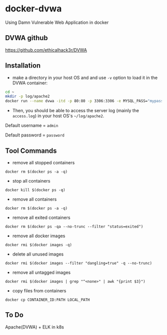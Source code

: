 # docker-dvwa
Using Damn Vulnerable Web Application in docker

## DVWA github
https://github.com/ethicalhack3r/DVWA

## Installation
- make a directory in your host OS and and use `-v` option to load it in the DVWA container:
```bash
cd ~
mkdir -p log/apache2
docker run --name dvwa -itd -p 80:80 -p 3306:3306 -e MYSQL_PASS="mypass" -v ~/log/apahce2:/var/log/apache2 vulnerables/web-dvwa
```
- Then, you should be able to access the server log (mainly the `access.log`) in your host OS's `~/log/apache2`.

Default username = `admin`

Default password = `password`

## Tool Commands
* remove all stopped containers

`docker rm $(docker ps -a -q)`
* stop all containers

`docker kill $(docker ps -q)`
* remove all containers

`docker rm $(docker ps -a -q)`
* remove all exited containers

`docker rm $(docker ps -qa --no-trunc --filter "status=exited")`
* remove all docker images

`docker rmi $(docker images -q)`
* delete all unused images

`docker rmi $(docker images --filter "dangling=true" -q --no-trunc)`
* remove all untagged images

`docker rmi $(docker images | grep "^<none>" | awk "{print $3}")`
* copy files from containers

`docker cp CONTAINER_ID:PATH LOCAL_PATH`

## To Do
Apache(DVWA) + ELK in k8s
